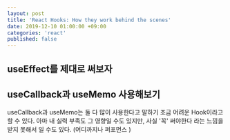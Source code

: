 ```yaml
---
layout: post
title: 'React Hooks: How they work behind the scenes'
date: 2019-12-10 01:00:00 +09:00
categories: 'react'
published: false
---
```


## useEffect를 제대로 써보자

## useCallback과 useMemo 사용해보기

useCallback과 useMemo는 둘 다 많이 사용한다고 말하기 조금 어려운 Hook이라고 할 수 있다. 아마 내 실력 부족도 그 영향일 수도 있지만, 사실 '꼭' 써야한다 라는 느낌을 받지 못해서 일 수도 있다. (어디까지나 퍼포먼스 )
